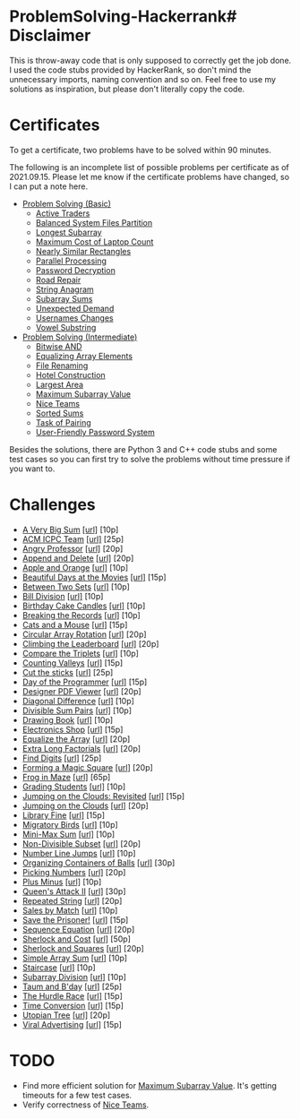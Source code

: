 # ProblemSolving-Hackerrank# Disclaimer

This is throw-away code that is only supposed to correctly get the job done. I used the code stubs provided by HackerRank, so don't mind the unnecessary imports, naming convention and so on. Feel free to use my solutions as inspiration, but please don't literally copy the code.

# Certificates

To get a certificate, two problems have to be solved within 90 minutes.

The following is an incomplete list of possible problems per certificate as of 2021.09.15. Please let me know if the certificate problems have changed, so I can put a note here.

- [Problem Solving (Basic)](certificates/problem-solving-basic)
    - [Active Traders](certificates/problem-solving-basic/active-traders)
    - [Balanced System Files Partition](certificates/problem-solving-basic/balanced-system-files-partition)
    - [Longest Subarray](certificates/problem-solving-basic/longest-subarray)
    - [Maximum Cost of Laptop Count](certificates/problem-solving-basic/maximum-cost-of-laptop-count)
    - [Nearly Similar Rectangles](certificates/problem-solving-basic/nearly-similar-rectangles)
    - [Parallel Processing](certificates/problem-solving-basic/parallel-processing)
    - [Password Decryption](certificates/problem-solving-basic/password-decryption)
    - [Road Repair](certificates/problem-solving-basic/road-repair)
    - [String Anagram](certificates/problem-solving-basic/string-anagram)
    - [Subarray Sums](certificates/problem-solving-basic/subarray-sums)
    - [Unexpected Demand](certificates/problem-solving-basic/unexpected-demand)
    - [Usernames Changes](certificates/problem-solving-basic/usernames-changes)
    - [Vowel Substring](certificates/problem-solving-basic/vowel-substring)
- [Problem Solving (Intermediate)](certificates/problem-solving-intermediate)
    - [Bitwise AND](certificates/problem-solving-intermediate/bitwise-and)
    - [Equalizing Array Elements](certificates/problem-solving-intermediate/equalizing-array-elements)
    - [File Renaming](certificates/problem-solving-intermediate/file-renaming)
    - [Hotel Construction](certificates/problem-solving-intermediate/hotel-construction)
    - [Largest Area](certificates/problem-solving-intermediate/largest-area)
    - [Maximum Subarray Value](certificates/problem-solving-intermediate/maximum-subarray-value)
    - [Nice Teams](certificates/problem-solving-intermediate/nice-teams)
    - [Sorted Sums](certificates/problem-solving-intermediate/sorted-sums)
    - [Task of Pairing](certificates/problem-solving-intermediate/task-of-pairing)
    - [User-Friendly Password System](certificates/problem-solving-intermediate/user-friendly-password-system)

Besides the solutions, there are Python 3 and C++ code stubs and some test cases so you can first try to solve the problems without time pressure if you want to.

# Challenges

- [A Very Big Sum](challenges/a-very-big-sum.py) [[url]](https://www.hackerrank.com/challenges/a-very-big-sum) [10p]
- [ACM ICPC Team](challenges/acm-icpc-team.py) [[url]](https://www.hackerrank.com/challenges/acm-icpc-team) [25p]
- [Angry Professor](challenges/angry-professor.py) [[url]](https://www.hackerrank.com/challenges/angry-professor) [20p]
- [Append and Delete](challenges/append-and-delete.py) [[url]](https://www.hackerrank.com/challenges/append-and-delete) [20p]
- [Apple and Orange](challenges/apple-and-orange.py) [[url]](https://www.hackerrank.com/challenges/apple-and-orange) [10p]
- [Beautiful Days at the Movies](challenges/beautiful-days-at-the-movies.py) [[url]](https://www.hackerrank.com/challenges/beautiful-days-at-the-movies) [15p]
- [Between Two Sets](challenges/between-two-sets.py) [[url]](https://www.hackerrank.com/challenges/between-two-sets) [10p]
- [Bill Division](challenges/bon-appetit.py) [[url]](https://www.hackerrank.com/challenges/bon-appetit) [10p]
- [Birthday Cake Candles](challenges/birthday-cake-candles.py) [[url]](https://www.hackerrank.com/challenges/birthday-cake-candles) [10p]
- [Breaking the Records](challenges/breaking-best-and-worst-records.py) [[url]](https://www.hackerrank.com/challenges/breaking-best-and-worst-records) [10p]
- [Cats and a Mouse](challenges/cats-and-a-mouse.py) [[url]](https://www.hackerrank.com/challenges/cats-and-a-mouse) [15p]
- [Circular Array Rotation](challenges/circular-array-rotation.py) [[url]](https://www.hackerrank.com/challenges/circular-array-rotation) [20p]
- [Climbing the Leaderboard](challenges/climbing-the-leaderboard.py) [[url]](https://www.hackerrank.com/challenges/climbing-the-leaderboard) [20p]
- [Compare the Triplets](challenges/compare-the-triplets.py) [[url]](https://www.hackerrank.com/challenges/compare-the-triplets) [10p]
- [Counting Valleys](challenges/counting-valleys.py) [[url]](https://www.hackerrank.com/challenges/counting-valleys) [15p]
- [Cut the sticks](challenges/cut-the-sticks.py) [[url]](https://www.hackerrank.com/challenges/cut-the-sticks) [25p]
- [Day of the Programmer](challenges/day-of-the-programmer.py) [[url]](https://www.hackerrank.com/challenges/day-of-the-programmer) [15p]
- [Designer PDF Viewer](challenges/designer-pdf-viewer.py) [[url]](https://www.hackerrank.com/challenges/designer-pdf-viewer) [20p]
- [Diagonal Difference](challenges/diagonal-difference.py) [[url]](https://www.hackerrank.com/challenges/diagonal-difference) [10p]
- [Divisible Sum Pairs](challenges/divisible-sum-pairs.py) [[url]](https://www.hackerrank.com/challenges/divisible-sum-pairs) [10p]
- [Drawing Book](challenges/drawing-book.py) [[url]](https://www.hackerrank.com/challenges/drawing-book) [10p]
- [Electronics Shop](challenges/electronics-shop.py) [[url]](https://www.hackerrank.com/challenges/electronics-shop) [15p]
- [Equalize the Array](challenges/equality-in-a-array.py) [[url]](https://www.hackerrank.com/challenges/equality-in-a-array) [20p]
- [Extra Long Factorials](challenges/extra-long-factorials.py) [[url]](https://www.hackerrank.com/challenges/extra-long-factorials) [20p]
- [Find Digits](challenges/find-digits.py) [[url]](https://www.hackerrank.com/challenges/find-digits) [25p]
- [Forming a Magic Square](challenges/magic-square-forming.py) [[url]](https://www.hackerrank.com/challenges/magic-square-forming) [20p]
- [Frog in Maze](challenges/frog-in-maze.py) [[url]](https://www.hackerrank.com/challenges/frog-in-maze) [65p]
- [Grading Students](challenges/grading.py) [[url]](https://www.hackerrank.com/challenges/grading) [10p]
- [Jumping on the Clouds: Revisited](challenges/jumping-on-the-clouds-revisited.py) [[url]](https://www.hackerrank.com/challenges/jumping-on-the-clouds-revisited) [15p]
- [Jumping on the Clouds](challenges/jumping-on-the-clouds.py) [[url]](https://www.hackerrank.com/challenges/jumping-on-the-clouds) [20p]
- [Library Fine](challenges/library-fine.py) [[url]](https://www.hackerrank.com/challenges/library-fine) [15p]
- [Migratory Birds](challenges/migratory-birds.py) [[url]](https://www.hackerrank.com/challenges/migratory-birds) [10p]
- [Mini-Max Sum](challenges/mini-max-sum.py) [[url]](https://www.hackerrank.com/challenges/mini-max-sum) [10p]
- [Non-Divisible Subset](challenges/non-divisible-subset.py) [[url]](https://www.hackerrank.com/challenges/non-divisible-subset) [20p]
- [Number Line Jumps](challenges/kangaroo.py) [[url]](https://www.hackerrank.com/challenges/kangaroo) [10p]
- [Organizing Containers of Balls](challenges/organizing-containers-of-balls.py) [[url]](https://www.hackerrank.com/challenges/organizing-containers-of-balls) [30p]
- [Picking Numbers](challenges/picking-numbers.py) [[url]](https://www.hackerrank.com/challenges/picking-numbers) [20p]
- [Plus Minus](challenges/plus-minus.py) [[url]](https://www.hackerrank.com/challenges/plus-minus) [10p]
- [Queen's Attack II](challenges/queens-attack-2.py) [[url]](https://www.hackerrank.com/challenges/queens-attack-2) [30p]
- [Repeated String](challenges/repeated-string.py) [[url]](https://www.hackerrank.com/challenges/repeated-string) [20p]
- [Sales by Match](challenges/sock-merchant.py) [[url]](https://www.hackerrank.com/challenges/sock-merchant) [10p]
- [Save the Prisoner!](challenges/save-the-prisoner.py) [[url]](https://www.hackerrank.com/challenges/save-the-prisoner) [15p]
- [Sequence Equation](challenges/permutation-equation.py) [[url]](https://www.hackerrank.com/challenges/permutation-equation) [20p]
- [Sherlock and Cost](challenges/sherlock-and-cost.py) [[url]](https://www.hackerrank.com/challenges/sherlock-and-cost) [50p]
- [Sherlock and Squares](challenges/sherlock-and-squares.py) [[url]](https://www.hackerrank.com/challenges/sherlock-and-squares) [20p]
- [Simple Array Sum](challenges/simple-array-sum.py) [[url]](https://www.hackerrank.com/challenges/simple-array-sum) [10p]
- [Staircase](challenges/staircase.py) [[url]](https://www.hackerrank.com/challenges/staircase) [10p]
- [Subarray Division](challenges/the-birthday-bar.py) [[url]](https://www.hackerrank.com/challenges/the-birthday-bar) [10p]
- [Taum and B'day](challenges/taum-and-bday.py) [[url]](https://www.hackerrank.com/challenges/taum-and-bday) [25p]
- [The Hurdle Race](challenges/the-hurdle-race.py) [[url]](https://www.hackerrank.com/challenges/the-hurdle-race) [15p]
- [Time Conversion](challenges/time-conversion.py) [[url]](https://www.hackerrank.com/challenges/time-conversion) [15p]
- [Utopian Tree](challenges/utopian-tree.py) [[url]](https://www.hackerrank.com/challenges/utopian-tree) [20p]
- [Viral Advertising](challenges/strange-advertising.py) [[url]](https://www.hackerrank.com/challenges/strange-advertising) [15p]


# TODO
- Find more efficient solution for [Maximum Subarray Value](certificates/problem-solving-intermediate/maximum-subarray-value). It's getting timeouts for a few test cases.
- Verify correctness of [Nice Teams](certificates/problem-solving-intermediate/nice-teams).
